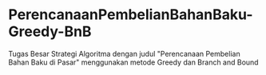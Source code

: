 # PerencanaanPembelianBahanBaku-Greedy-BnB
Tugas Besar Strategi Algoritma dengan judul "Perencanaan Pembelian Bahan Baku di Pasar" menggunakan metode Greedy dan Branch and Bound
